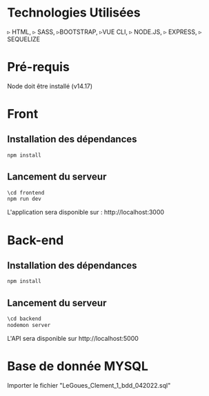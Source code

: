 # Technologies Utilisées
▹ HTML, ▹ SASS, ▹BOOTSTRAP, ▹VUE CLI, ▹ NODE.JS, ▹ EXPRESS, ▹ SEQUELIZE
# Pré-requis

Node doit être installé (v14.17)

# Front

## Installation des dépendances

```sh
npm install
```

## Lancement du serveur

```sh
\cd frontend
npm run dev
```

L'application sera disponible sur : http://localhost:3000


# Back-end

## Installation des dépendances

```sh
npm install
```

## Lancement du serveur

```sh
\cd backend
nodemon server
```

L'API sera disponible sur http://localhost:5000

# Base de donnée MYSQL

Importer le fichier "LeGoues_Clement_1_bdd_042022.sql"